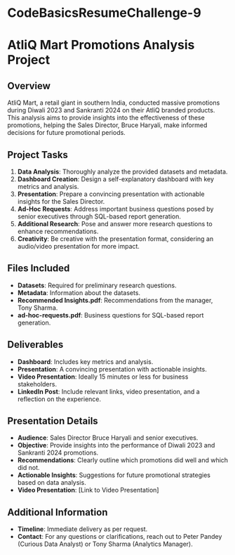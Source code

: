 # CodeBasicsResumeChallenge-9
# AtliQ Mart Promotions Analysis Project

## Overview
AtliQ Mart, a retail giant in southern India, conducted massive promotions during Diwali 2023 and Sankranti 2024 on their AtliQ branded products. This analysis aims to provide insights into the effectiveness of these promotions, helping the Sales Director, Bruce Haryali, make informed decisions for future promotional periods.

## Project Tasks
1. **Data Analysis**: Thoroughly analyze the provided datasets and metadata.
2. **Dashboard Creation**: Design a self-explanatory dashboard with key metrics and analysis.
3. **Presentation**: Prepare a convincing presentation with actionable insights for the Sales Director.
4. **Ad-Hoc Requests**: Address important business questions posed by senior executives through SQL-based report generation.
5. **Additional Research**: Pose and answer more research questions to enhance recommendations.
6. **Creativity**: Be creative with the presentation format, considering an audio/video presentation for more impact.

## Files Included
- **Datasets**: Required for preliminary research questions.
- **Metadata**: Information about the datasets.
- **Recommended Insights.pdf**: Recommendations from the manager, Tony Sharma.
- **ad-hoc-requests.pdf**: Business questions for SQL-based report generation.

## Deliverables
- **Dashboard**: Includes key metrics and analysis.
- **Presentation**: A convincing presentation with actionable insights.
- **Video Presentation**: Ideally 15 minutes or less for business stakeholders.
- **LinkedIn Post**: Include relevant links, video presentation, and a reflection on the experience.

## Presentation Details
- **Audience**: Sales Director Bruce Haryali and senior executives.
- **Objective**: Provide insights into the performance of Diwali 2023 and Sankranti 2024 promotions.
- **Recommendations**: Clearly outline which promotions did well and which did not.
- **Actionable Insights**: Suggestions for future promotional strategies based on data analysis.
- **Video Presentation**: [Link to Video Presentation]

## Additional Information
- **Timeline**: Immediate delivery as per request.
- **Contact**: For any questions or clarifications, reach out to Peter Pandey (Curious Data Analyst) or Tony Sharma (Analytics Manager).
